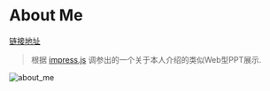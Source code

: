 # About Me
[链接地址](https://zhipingyang.github.io/aboutMe/)
> 根据 [impress.js](https://github.com/impress/impress.js) 调参出的一个关于本人介绍的类似Web型PPT展示.

![about_me](https://user-images.githubusercontent.com/9360037/39919250-999624a4-5545-11e8-9e15-1cd160c499cc.jpg)
